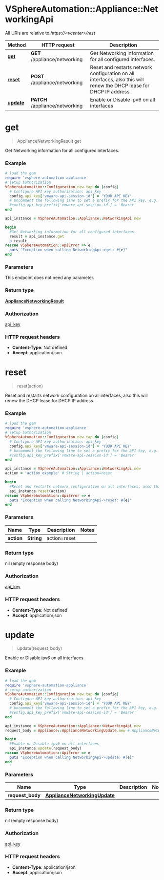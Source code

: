 # VSphereAutomation::Appliance::NetworkingApi

All URIs are relative to *https://&lt;vcenter&gt;/rest*

Method | HTTP request | Description
------------- | ------------- | -------------
[**get**](NetworkingApi.md#get) | **GET** /appliance/networking | Get Networking information for all configured interfaces.
[**reset**](NetworkingApi.md#reset) | **POST** /appliance/networking | Reset and restarts network configuration on all interfaces, also this will renew the DHCP lease for DHCP IP address.
[**update**](NetworkingApi.md#update) | **PATCH** /appliance/networking | Enable or Disable ipv6 on all interfaces


# **get**
> ApplianceNetworkingResult get

Get Networking information for all configured interfaces.

### Example
```ruby
# load the gem
require 'vsphere-automation-appliance'
# setup authorization
VSphereAutomation::Configuration.new.tap do |config|
  # Configure API key authorization: api_key
  config.api_key['vmware-api-session-id'] = 'YOUR API KEY'
  # Uncomment the following line to set a prefix for the API key, e.g. 'Bearer' (defaults to nil)
  #config.api_key_prefix['vmware-api-session-id'] = 'Bearer'
end

api_instance = VSphereAutomation::Appliance::NetworkingApi.new

begin
  #Get Networking information for all configured interfaces.
  result = api_instance.get
  p result
rescue VSphereAutomation::ApiError => e
  puts "Exception when calling NetworkingApi->get: #{e}"
end
```

### Parameters
This endpoint does not need any parameter.

### Return type

[**ApplianceNetworkingResult**](ApplianceNetworkingResult.md)

### Authorization

[api_key](../README.md#api_key)

### HTTP request headers

 - **Content-Type**: Not defined
 - **Accept**: application/json



# **reset**
> reset(action)

Reset and restarts network configuration on all interfaces, also this will renew the DHCP lease for DHCP IP address.

### Example
```ruby
# load the gem
require 'vsphere-automation-appliance'
# setup authorization
VSphereAutomation::Configuration.new.tap do |config|
  # Configure API key authorization: api_key
  config.api_key['vmware-api-session-id'] = 'YOUR API KEY'
  # Uncomment the following line to set a prefix for the API key, e.g. 'Bearer' (defaults to nil)
  #config.api_key_prefix['vmware-api-session-id'] = 'Bearer'
end

api_instance = VSphereAutomation::Appliance::NetworkingApi.new
action = 'action_example' # String | action=reset

begin
  #Reset and restarts network configuration on all interfaces, also this will renew the DHCP lease for DHCP IP address.
  api_instance.reset(action)
rescue VSphereAutomation::ApiError => e
  puts "Exception when calling NetworkingApi->reset: #{e}"
end
```

### Parameters

Name | Type | Description  | Notes
------------- | ------------- | ------------- | -------------
 **action** | **String**| action&#x3D;reset | 

### Return type

nil (empty response body)

### Authorization

[api_key](../README.md#api_key)

### HTTP request headers

 - **Content-Type**: Not defined
 - **Accept**: application/json



# **update**
> update(request_body)

Enable or Disable ipv6 on all interfaces

### Example
```ruby
# load the gem
require 'vsphere-automation-appliance'
# setup authorization
VSphereAutomation::Configuration.new.tap do |config|
  # Configure API key authorization: api_key
  config.api_key['vmware-api-session-id'] = 'YOUR API KEY'
  # Uncomment the following line to set a prefix for the API key, e.g. 'Bearer' (defaults to nil)
  #config.api_key_prefix['vmware-api-session-id'] = 'Bearer'
end

api_instance = VSphereAutomation::Appliance::NetworkingApi.new
request_body = Appliance::ApplianceNetworkingUpdate.new # ApplianceNetworkingUpdate | 

begin
  #Enable or Disable ipv6 on all interfaces
  api_instance.update(request_body)
rescue VSphereAutomation::ApiError => e
  puts "Exception when calling NetworkingApi->update: #{e}"
end
```

### Parameters

Name | Type | Description  | Notes
------------- | ------------- | ------------- | -------------
 **request_body** | [**ApplianceNetworkingUpdate**](ApplianceNetworkingUpdate.md)|  | 

### Return type

nil (empty response body)

### Authorization

[api_key](../README.md#api_key)

### HTTP request headers

 - **Content-Type**: application/json
 - **Accept**: application/json



